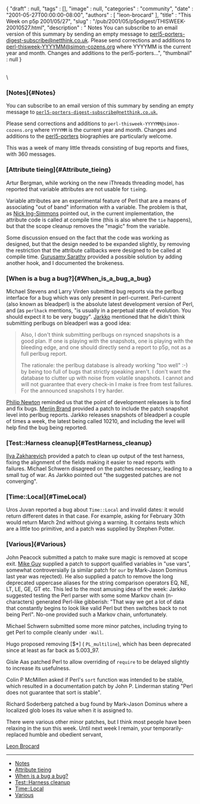 {
   "draft" : null,
   "tags" : [],
   "image" : null,
   "categories" : "community",
   "date" : "2001-05-27T00:00:00-08:00",
   "authors" : [
      "leon-brocard"
   ],
   "title" : "This Week on p5p 2001/05/27",
   "slug" : "/pub/2001/05/p5pdigest/THISWEEK-20010527.html",
   "description" : " Notes You can subscribe to an email version of this summary by sending an empty message to perl5-porters-digest-subscribe@netthink.co.uk. Please send corrections and additions to perl-thisweek-YYYYMM@simon-cozens.org where YYYYMM is the current year and month. Changes and additions to the perl5-porters...",
   "thumbnail" : null
}





\
\
### [Notes]{#Notes}

You can subscribe to an email version of this summary by sending an
empty message to
[`perl5-porters-digest-subscribe@netthink.co.uk`.](mailto:perl5-porters-digest-subscribe@netthink.co.uk)

Please send corrections and additions to
`perl-thisweek-YYYYMM@simon-cozens.org` where `YYYYMM` is the current
year and month. Changes and additions to the
[perl5-porters](http://simon-cozens.org/writings/whos-who.html)
biographies are particularly welcome.

This was a week of many little threads consisting of bug reports and
fixes, with 360 messages.

### [Attribute tieing]{#Attribute_tieing}

Artur Bergman, while working on the new iThreads threading model, has
reported that variable attributes are not usable for `tie`ing.

Variable attributes are an experimental feature of Perl that are a means
of associating "out of band" information with a variable. The problem is
that, as [Nick
Ing-Simmons](http://simon-cozens.org/writings/whos-who.html#ING-SIMMONS)
pointed out, in the current implementation, the attribute code is called
at compile time (this is also where the `tie` happens), but that the
scope cleanup removes the "magic" from the variable.

Some discussion ensued on the fact that the code was working as
designed, but that the design needed to be expanded slightly, by
removing the restriction that the attribute callbacks were designed to
be called at compile time. [Gurusamy
Sarathy](http://simon-cozens.org/writings/whos-who.html#GURUSAMY)
provided a possible solution by adding another hook, and I documented
the brokeness.

### [When is a bug a bug?]{#When_is_a_bug_a_bug}

Michael Stevens and Larry Virden submitted bug reports via the perlbug
interface for a bug which was only present in perl-current. Perl-current
(also known as bleadperl) is the absolute latest development version of
Perl, and (as `perlhack` mentions, "is usually in a perpetual state of
evolution. You should expect it to be very buggy".
[Jarkko](http://simon-cozens.org/writings/whos-who.html#HIETANIEMI)
mentioned that he didn't think submitting perlbugs on bleadperl was a
good idea:

> Also, I don't think submitting perlbugs on rsynced snapshots is a good
> plan. If one is playing with the snapshots, one is playing with the
> bleeding edge, and one should directly send a report to p5p, not as a
> full perlbug report.
>
> The rationale: the perlbug database is already working "too well" :-)
> by being too full of bugs that strictly speaking aren't. I don't want
> the database to clutter up with noise from volatile snapshots. I
> cannot and will not guarantee that every check-in I make is free from
> test failures. For the announced snapshots I try harder.

[Philip Newton](http://simon-cozens.org/writings/whos-who.html#NEWTON)
reminded us that the point of development releases is to find and fix
bugs. [Merijn
Brand](http://simon-cozens.org/writings/whos-who.html#BRAND) provided a
patch to include the patch snapshot level into perlbug reports. Jarkko
releases snapshots of bleadperl a couple of times a week, the latest
being called 10210, and including the level will help find the bug being
reported.
### [Test::Harness cleanup]{#TestHarness_cleanup}

[Ilya
Zakharevich](http://simon-cozens.org/writings/whos-who.html#ZAKHAREVICH)
provided a patch to clean up output of the test harness, fixing the
alignment of the fields making it easier to read reports with failures.
Michael Schwern disagreed on the patches necessary, leading to a small
tug of war. As Jarkko pointed out "the suggested patches are not
converging".

### [Time::Local]{#TimeLocal}

Uros Juvan reported a bug about `Time::Local` and invalid dates: it
would return different dates in that case. For example, asking for
February 30th would return March 2nd without giving a warning. It
contains tests which are a little too primitive, and a patch was
supplied by Stephen Potter.

### [Various]{#Various}

John Peacock submitted a patch to make sure magic is removed at scope
exit. [Mike Guy](http://simon-cozens.org/writings/whos-who.html#GUY)
supplied a patch to support qualified variables in "use vars", somewhat
controversially (a similar patch for `our` by Mark-Jason Dominus last
year was rejected). He also supplied a patch to remove the long
deprecated uppercase aliases for the string comparison operators EQ, NE,
LT, LE, GE, GT etc. This led to the most amusing idea of the week:
Jarkko suggested testing the Perl parser with some some Markov chain
(n-characters) generated Perl-like gibberish: "That way we get a lot of
data that constantly begins to look like valid Perl but then switches
back to not being Perl". No-one provided such a Markov chain,
unfortunately.

Michael Schwern submitted some more minor patches, including trying to
get Perl to compile cleanly under `-Wall`.

Hugo proposed removing \[\$\*\] ( `PL_multiline`), which has been
deprecated since at least as far back as 5.003\_97.

Gisle Aas patched Perl to allow overriding of `require` to be delayed
slightly to increase its usefulness.

Colin P McMillen asked if Perl's `sort` function was intended to be
stable, which resulted in a documentation patch by John P. Linderman
stating "Perl does not guarantee that sort is stable".

Richard Soderberg patched a bug found by Mark-Jason Dominus where a
localized glob loses its value when it is assigned to.

There were various other minor patches, but I think most people have
been relaxing in the sun this week. Until next week I remain, your
temporarily-replaced humble and obedient servant,

[Leon Brocard](mailto:leon@iterative-software.com)

------------------------------------------------------------------------

-   [Notes](#Notes)
-   [Attribute tieing](#Attribute_tieing)
-   [When is a bug a bug?](#When_is_a_bug_a_bug)
-   [Test::Harness cleanup](#TestHarness_cleanup)
-   [Time::Local](#TimeLocal)
-   [Various](#Various)



